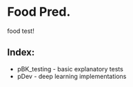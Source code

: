 # Food Pred.
food test! 

## Index: 
* pBK_testing - basic explanatory tests 
* pDev - deep learning implementations 